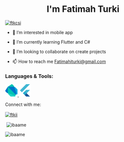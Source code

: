 
<h1 align="center">I'm Fatimah Turki</h1>

<p align="left"> <a href="https://twitter.com/ftkcsi" target="blank"><img src="https://img.shields.io/twitter/follow/ftkcsi?logo=twitter&style=for-the-badge" alt="ftkcsi" /></a> </p>

- 👀 I’m interested in mobile app
 
- 🌱 I’m currently learning Flutter and C# 
 
- 💞️ I’m looking to collaborate on create projects

- 📫 How to reach me Fatimahiturki@gmail.com


<h3 align="left">Languages & Tools:</h3>
<p align="left"> 
<a href="https://dart.dev/" target="_blank" rel="noreferrer"> <img src="https://raw.githubusercontent.com/devicons/devicon/master/icons/dart/dart-original.svg" alt="dart" width="40" height="40"/> </a> <a href="https://flutter.dev/" target="_blank" rel="noreferrer"> <img src="https://raw.githubusercontent.com/devicons/devicon/master/icons/flutter/flutter-original.svg" alt="flutter" width="40" height="40"/> </a>  </p> <a 


<h3 align="left">Connect with me:</h3>
<p align="left">
<a href="https://twitter.com/ftkcsi" target="blank"><img align="center" src="https://raw.githubusercontent.com/rahuldkjain/github-profile-readme-generator/master/src/images/icons/Social/twitter.svg" alt="ftkii" height="30" width="40" /></a>
</p>


<p>&nbsp;<img align="center" src="https://github-readme-stats.vercel.app/api?username=ibaame&show_icons=true&locale=en" alt="ibaame" /></p>

<p><img align="left" src="https://github-readme-stats.vercel.app/api/top-langs?username=ibaame&show_icons=true&locale=en&layout=compact" alt="ibaame" /></p>

